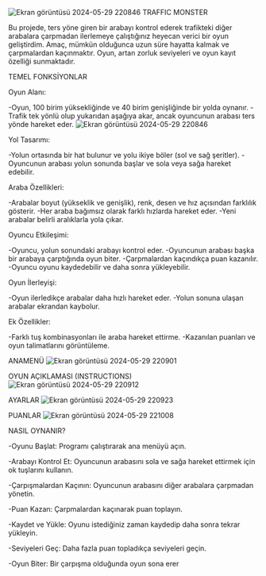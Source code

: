 ![Ekran görüntüsü 2024-05-29 220846](https://github.com/BetulSare/TrafficMonster/assets/132604539/891ab84f-16af-4c1a-91ba-98b5a4b47b9c)
      TRAFFIC MONSTER
      
Bu projede, ters yöne giren bir arabayı kontrol ederek trafikteki diğer arabalara çarpmadan ilerlemeye çalıştığınız heyecan verici bir oyun geliştirdim. Amaç, mümkün olduğunca uzun süre hayatta kalmak ve çarpmalardan kaçınmaktır. Oyun, artan zorluk seviyeleri ve oyun kayıt özelliği sunmaktadır.

TEMEL FONKSİYONLAR

Oyun Alanı:

-Oyun, 100 birim yüksekliğinde ve 40 birim genişliğinde bir yolda oynanır.
-Trafik tek yönlü olup yukarıdan aşağıya akar, ancak oyuncunun arabası ters yönde hareket eder.
![Ekran görüntüsü 2024-05-29 220846](https://github.com/BetulSare/TrafficMonster/assets/132604539/de10c10b-0154-4c77-928e-7848b28a5231)

Yol Tasarımı:

-Yolun ortasında bir hat bulunur ve yolu ikiye böler (sol ve sağ şeritler).
-Oyuncunun arabası yolun sonunda başlar ve sola veya sağa hareket edebilir.

Araba Özellikleri:

-Arabalar boyut (yükseklik ve genişlik), renk, desen ve hız açısından farklılık gösterir.
-Her araba bağımsız olarak farklı hızlarda hareket eder.
-Yeni arabalar belirli aralıklarla yola çıkar.

Oyuncu Etkileşimi:

-Oyuncu, yolun sonundaki arabayı kontrol eder.
-Oyuncunun arabası başka bir arabaya çarptığında oyun biter.
-Çarpmalardan kaçındıkça puan kazanılır.
-Oyuncu oyunu kaydedebilir ve daha sonra yükleyebilir.

Oyun İlerleyişi:

-Oyun ilerledikçe arabalar daha hızlı hareket eder.
-Yolun sonuna ulaşan arabalar ekrandan kaybolur.

Ek Özellikler:

-Farklı tuş kombinasyonları ile araba hareket ettirme.
-Kazanılan puanları ve oyun talimatlarını görüntüleme.



ANAMENÜ
![Ekran görüntüsü 2024-05-29 220901](https://github.com/BetulSare/TrafficMonster/assets/132604539/a2a43522-ad0b-4123-9ffe-c1233504cc2e)



OYUN AÇIKLAMASI (INSTRUCTIONS)
![Ekran görüntüsü 2024-05-29 220912](https://github.com/BetulSare/TrafficMonster/assets/132604539/88c0d35d-bd48-4d0e-97a9-83174d575e18)


AYARLAR
![Ekran görüntüsü 2024-05-29 220923](https://github.com/BetulSare/TrafficMonster/assets/132604539/3ed2ff23-5dd3-4e03-8d6d-1c2ed3ee01d1)


PUANLAR
![Ekran görüntüsü 2024-05-29 221008](https://github.com/BetulSare/TrafficMonster/assets/132604539/dd547518-5357-4bca-8d21-80e5184c47b1)




 NASIL OYNANIR?

-Oyunu Başlat: Programı çalıştırarak ana menüyü açın.

-Arabayı Kontrol Et: Oyuncunun arabasını sola ve sağa hareket ettirmek için ok tuşlarını kullanın.

-Çarpışmalardan Kaçının: Oyuncunun arabasını diğer arabalara çarpmadan yönetin.

-Puan Kazan: Çarpmalardan kaçınarak puan toplayın.

-Kaydet ve Yükle: Oyunu istediğiniz zaman kaydedip daha sonra tekrar yükleyin.

-Seviyeleri Geç: Daha fazla puan topladıkça seviyeleri geçin.

-Oyun Biter: Bir çarpışma olduğunda oyun sona erer


